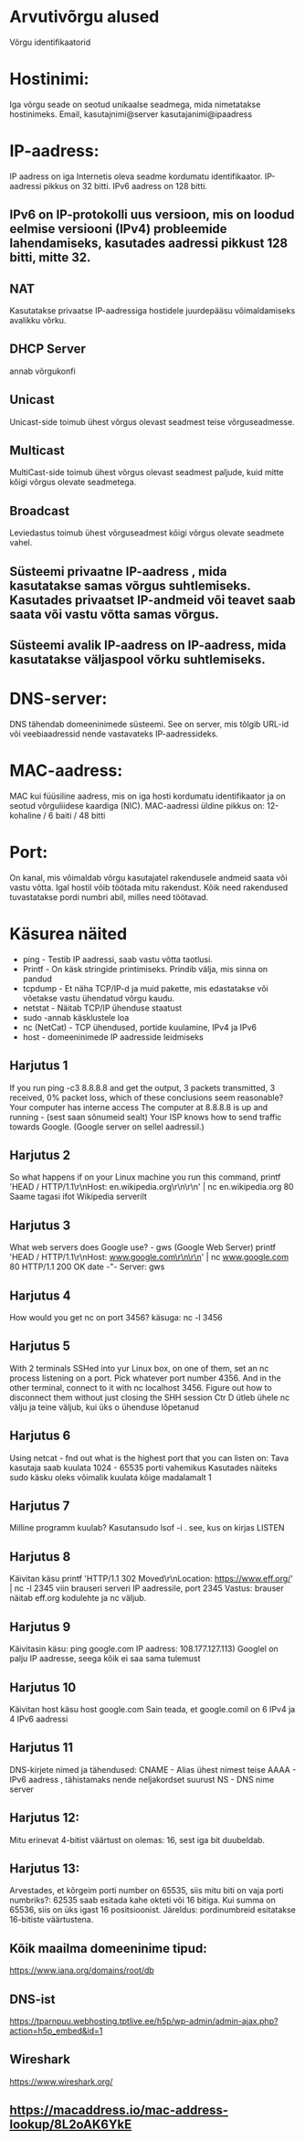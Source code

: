 # Arvutivõrgu alused
Võrgu identifikaatorid

# Hostinimi:
Iga võrgu seade on seotud unikaalse seadmega, mida nimetatakse hostinimeks.
Email, kasutajnimi@server 
kasutajanimi@ipaadress

# IP-aadress:
IP aadress on iga Internetis oleva seadme kordumatu identifikaator. IP-aadressi pikkus on 32 bitti. IPv6 aadress on 128 bitti.

## IPv6 on IP-protokolli uus versioon, mis on loodud eelmise versiooni (IPv4) probleemide lahendamiseks, kasutades aadressi pikkust 128 bitti, mitte 32.

## NAT
Kasutatakse privaatse IP-aadressiga hostidele juurdepääsu võimaldamiseks avalikku võrku.

## DHCP Server
annab võrgukonfi

## Unicast
Unicast-side toimub ühest võrgus olevast seadmest teise võrguseadmesse.

## Multicast
MultiCast-side toimub ühest võrgus olevast seadmest paljude, kuid mitte kõigi võrgus olevate seadmetega.

## Broadcast
Leviedastus toimub ühest võrguseadmest kõigi võrgus olevate seadmete vahel.

## Süsteemi privaatne IP-aadress , mida kasutatakse samas võrgus suhtlemiseks. Kasutades privaatset IP-andmeid või teavet saab saata või vastu võtta samas võrgus. 
## Süsteemi avalik IP-aadress on IP-aadress, mida kasutatakse väljaspool võrku suhtlemiseks.



# DNS-server:
DNS tähendab domeeninimede süsteemi. See on server, mis tõlgib URL-id või veebiaadressid nende vastavateks IP-aadressideks.

# MAC-aadress:
MAC kui füüsiline aadress, mis on iga hosti kordumatu identifikaator ja on seotud võrguliidese kaardiga (NIC). MAC-aadressi üldine pikkus on: 12-kohaline / 6 baiti / 48 bitti

# Port:
On kanal, mis võimaldab võrgu kasutajatel rakendusele andmeid saata või vastu võtta. Igal hostil võib töötada mitu rakendust. Kõik need rakendused tuvastatakse pordi numbri abil, milles need töötavad.

# Käsurea näited
- ping - Testib IP aadressi, saab vastu võtta taotlusi.
- Printf - On käsk stringide printimiseks. Prindib välja, mis sinna on pandud
- tcpdump  - Et näha TCP/IP-d ja muid pakette, mis edastatakse või võetakse vastu ühendatud võrgu kaudu.
- netstat	- Näitab TCP/IP ühenduse staatust
- sudo -annab käsklustele loa
- nc (NetCat) - TCP ühendused, portide kuulamine, IPv4 ja IPv6
- host - domeeninimede IP aadresside leidmiseks

## Harjutus 1
If you run ping -c3 8.8.8.8  and get the output, 3 packets transmitted, 3 received, 0% packet loss, which of these conclusions seem reasonable?
Your computer has interne access 
The computer at 8.8.8.8 is up and running - (sest saan sõnumeid sealt)
Your ISP knows how to send traffic towards Google.  (Google server on sellel aadressil.)

## Harjutus 2
So what happens if on your Linux machine you run this command, printf 'HEAD / HTTP/1.1\r\nHost: en.wikipedia.org\r\n\r\n' | nc en.wikipedia.org 80
Saame tagasi ifot Wikipedia serverilt

## Harjutus 3
What web servers does Google use? - gws (Google Web Server)
printf 'HEAD / HTTP/1.1\r\nHost: www.google.com\r\n\r\n' | nc www.google.com 80
HTTP/1.1 200 OK
date -"-
Server: gws

## Harjutus 4
How would you get nc on port 3456?
käsuga: nc -l 3456 

## Harjutus 5
With 2 terminals SSHed into yur Linux box, on one of them, set an nc process listening on a port. Pick whatever port number 4356.  And in the other terminal, connect to it with nc localhost 3456. Figure out how to disconnect them without just closing the SHH session
Ctr D ütleb ühele nc välju ja teine väljub, kui üks o ühenduse lõpetanud

## Harjutus 6 
Using netcat - fnd out what is the highest port that you can listen on:
Tava kasutaja saab kuulata 1024 - 65535 porti vahemikus
Kasutades näiteks sudo käsku oleks võimalik kuulata kõige madalamalt 1

## Harjutus 7
Milline programm kuulab?
Kasutansudo lsof -i . see, kus on kirjas LISTEN

## Harjutus 8
Käivitan käsu printf 'HTTP/1.1 302 Moved\r\nLocation: https://www.eff.org/' | nc -l 2345 
viin brauseri serveri IP aadressile, port 2345 
Vastus: brauser näitab eff.org kodulehte ja nc väljub.

## Harjutus 9
Käivitasin käsu: ping google.com
IP aadress: 108.177.127.113)
Googlel on palju IP aadresse, seega kõik ei saa sama tulemust

## Harjutus 10
Käivitan host käsu host google.com
Sain teada, et google.comil on 6 IPv4 ja 4 IPv6 aadressi

## Harjutus 11
DNS-kirjete nimed ja tähendused:
CNAME - Alias ühest nimest teise
AAAA - IPv6 aadress , tähistamaks nende neljakordset suurust
NS - DNS nime server

## Harjutus 12:
Mitu erinevat 4-bitist väärtust on olemas: 16, sest iga bit duubeldab.

## Harjutus 13:
Arvestades, et kõrgeim porti number on 65535, siis mitu biti on vaja porti numbriks?: 
62535 saab esitada kahe okteti või 16 bitiga. Kui summa on 65536, siis on üks igast 16 positsioonist. Järeldus: pordinumbreid esitatakse 16-bitiste väärtustena.


## Kõik maailma domeeninime tipud:
https://www.iana.org/domains/root/db

## DNS-ist
https://tparnpuu.webhosting.tptlive.ee/h5p/wp-admin/admin-ajax.php?action=h5p_embed&id=1

## Wireshark
https://www.wireshark.org/

## https://macaddress.io/mac-address-lookup/8L2oAK6YkE
 

